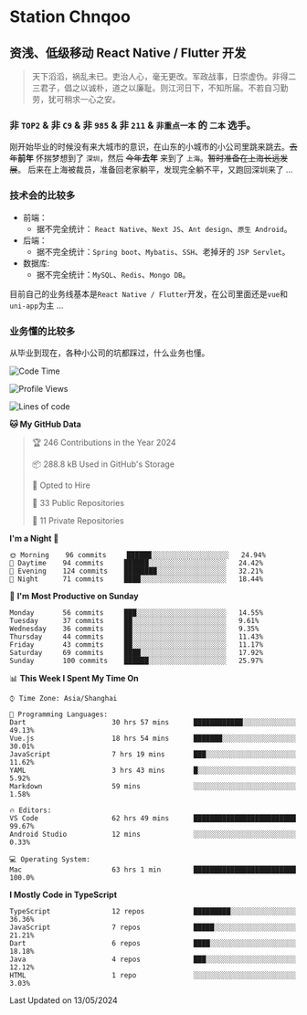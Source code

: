 # Station Chnqoo

## 资浅、低级移动 React Native / Flutter 开发

> 天下滔滔，祸乱未已。吏治人心，毫无更改。军政战事，日崇虚伪。非得二三君子，倡之以诚朴，道之以廉耻。则江河日下，不知所届。不若自习勤劳，犹可稍求一心之安。

### 非 `TOP2` & 非 `C9` & 非 `985` & 非 `211` & `非重点一本` 的 `二本` 选手。

刚开始毕业的时候没有来大城市的意识，在山东的小城市的小公司里跳来跳去。~~去年~~**前年** 怀揣梦想到了 `深圳`，然后 ~~今年~~**去年** 来到了 `上海`。~~暂时准备在上海长远发展~~。
后来在上海被裁员，准备回老家躺平，发现完全躺不平，又跑回深圳来了 ...

### 技术会的比较多

- 前端：
  - 据不完全统计： `React Native`、`Next JS`、`Ant design`、`原生 Android`。
- 后端：
  - 据不完全统计：`Spring boot`、`Mybatis`、`SSH`、老掉牙的 `JSP Servlet`。
- 数据库:
  - 据不完全统计：`MySQL`、`Redis`、`Mongo DB`。

目前自己的业务线基本是`React Native / Flutter`开发，在公司里面还是`vue`和`uni-app`为主 ...

### 业务懂的比较多

从毕业到现在，各种小公司的坑都踩过，什么业务也懂。

<!--START_SECTION:waka-->
![Code Time](http://img.shields.io/badge/Code%20Time-5%2C123%20hrs%2057%20mins-blue)

![Profile Views](http://img.shields.io/badge/Profile%20Views-162-blue)

![Lines of code](https://img.shields.io/badge/From%20Hello%20World%20I%27ve%20Written-342%20Thousand%20lines%20of%20code-blue)

**🐱 My GitHub Data** 

> 🏆 246 Contributions in the Year 2024
 > 
> 📦 288.8 kB Used in GitHub's Storage 
 > 
> 💼 Opted to Hire
 > 
> 📜 33 Public Repositories 
 > 
> 🔑 11 Private Repositories  
 > 
**I'm a Night 🦉** 

```text
🌞 Morning    96 commits     ██████░░░░░░░░░░░░░░░░░░░   24.94% 
🌆 Daytime    94 commits     ██████░░░░░░░░░░░░░░░░░░░   24.42% 
🌃 Evening    124 commits    ████████░░░░░░░░░░░░░░░░░   32.21% 
🌙 Night      71 commits     ████░░░░░░░░░░░░░░░░░░░░░   18.44%

```
📅 **I'm Most Productive on Sunday** 

```text
Monday       56 commits     ███░░░░░░░░░░░░░░░░░░░░░░   14.55% 
Tuesday      37 commits     ██░░░░░░░░░░░░░░░░░░░░░░░   9.61% 
Wednesday    36 commits     ██░░░░░░░░░░░░░░░░░░░░░░░   9.35% 
Thursday     44 commits     ██░░░░░░░░░░░░░░░░░░░░░░░   11.43% 
Friday       43 commits     ██░░░░░░░░░░░░░░░░░░░░░░░   11.17% 
Saturday     69 commits     ████░░░░░░░░░░░░░░░░░░░░░   17.92% 
Sunday       100 commits    ██████░░░░░░░░░░░░░░░░░░░   25.97%

```


📊 **This Week I Spent My Time On** 

```text
⌚︎ Time Zone: Asia/Shanghai

💬 Programming Languages: 
Dart                     30 hrs 57 mins      ████████████░░░░░░░░░░░░░   49.13% 
Vue.js                   18 hrs 54 mins      ███████░░░░░░░░░░░░░░░░░░   30.01% 
JavaScript               7 hrs 19 mins       ███░░░░░░░░░░░░░░░░░░░░░░   11.62% 
YAML                     3 hrs 43 mins       █░░░░░░░░░░░░░░░░░░░░░░░░   5.92% 
Markdown                 59 mins             ░░░░░░░░░░░░░░░░░░░░░░░░░   1.58%

🔥 Editors: 
VS Code                  62 hrs 49 mins      █████████████████████████   99.67% 
Android Studio           12 mins             ░░░░░░░░░░░░░░░░░░░░░░░░░   0.33%

💻 Operating System: 
Mac                      63 hrs 1 min        █████████████████████████   100.0%

```

**I Mostly Code in TypeScript** 

```text
TypeScript               12 repos            █████████░░░░░░░░░░░░░░░░   36.36% 
JavaScript               7 repos             █████░░░░░░░░░░░░░░░░░░░░   21.21% 
Dart                     6 repos             ████░░░░░░░░░░░░░░░░░░░░░   18.18% 
Java                     4 repos             ███░░░░░░░░░░░░░░░░░░░░░░   12.12% 
HTML                     1 repo              ░░░░░░░░░░░░░░░░░░░░░░░░░   3.03%

```



 Last Updated on 13/05/2024
<!--END_SECTION:waka-->

<!---
ChenqiaoStation/ChenqiaoStation is a ✨ special ✨ repository because its `README.md` (this file) appears on your GitHub profile.
You can click the Preview link to take a look at your changes.
--->
